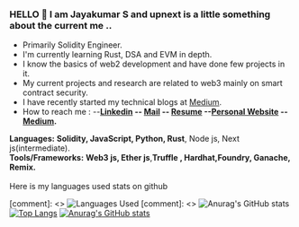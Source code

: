 ### HELLO 👋 I am Jayakumar S and upnext is a little something about the current me ..
- Primarily Solidity Engineer.
- I'm currently learning Rust, DSA and EVM in depth.  
- I know the basics of web2 development and have done few projects in it.
- My current projects and research are related to web3 mainly on smart contract security.
- I have recently started my technical blogs at [Medium](https://medium.com/@jayakumargowtham2812).
- How to reach me : --**[Linkedin](http://www.linkedin.com/in/jayakumar-sathayadhran-8b70a819b) -- [Mail](mailto:jayakumargowtham2812@gmail.com) -- [Resume](https://drive.google.com/file/d/1EjZxcwbc5vOyX2SWg7qJ0nZUAMEa0YW_/view?usp=share_link) --[Personal Website](https://jayakumar-portfolio-block.vercel.app/) -- [Medium](https://medium.com/@jayakumargowtham2812).** 

**Languages:**  **Solidity, JavaScript, Python, Rust**, Node js, Next js(intermediate).
<br>
**Tools/Frameworks:**  **Web3 js, Ether js**,**Truffle , Hardhat,Foundry, Ganache, Remix.**
<br>
<br>
Here is my languages used stats on github

[comment]: <> ![Languages Used](https://github-readme-stats-jk-2812-p4zet5jeo-jayakumar2812.vercel.app/api/top-langs/?username=Jayakumar2812&layout=compact&langs_count=8)
[comment]: <> ![Anurag's GitHub stats](https://github-readme-stats-jk-2812-p4zet5jeo-jayakumar2812.vercel.app/api?username=Jayakumar2812&show_icons=true&theme=merko&count_private=true)
[![Top Langs](https://github-readme-stats.vercel.app/api/top-langs/?username=jayakumar2812)](https://github.com/anuraghazra/github-readme-stats)
[![Anurag's GitHub stats](https://github-readme-stats.vercel.app/api?username=jayakumar2812)](https://github.com/anuraghazra/github-readme-stats)
<br>




